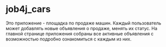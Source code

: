# job4j_cars

Это приложение - площадка по продаже машин. Каждый пользователь может добавлять новые объявления о продаже, менять их статус. На главной странице приложения собраны все активные объявления с возможностью подробно ознакомиться с каждым из них.
